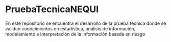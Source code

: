 # PruebaTecnicaNEQUI
En este repositorio se encuentra el desarrollo de la prueba técnica donde se validan conocimientos en estadística, análisis de información, modelamiento e interpretación de la información  basada en riesgo
